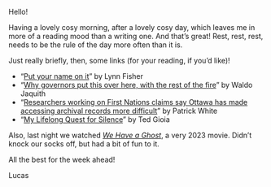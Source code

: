 Hello!

Having a lovely cosy morning, after a lovely cosy day, which leaves me in more of a reading mood than a writing one. And that’s great! Rest, rest, rest, needs to be the rule of the day more often than it is.

Just really briefly, then, some links (for your reading, if you’d like)!

- “[Put your name on it](https://lynnandtonic.com/thoughts/entries/put-your-name-on-it/)” by Lynn Fisher
- “[Why governors put this over here, with the rest of the fire](https://waldo.jaquith.org/blog/2023/02/governors-double-down/)” by Waldo Jaquith
- “[Researchers working on First Nations claims say Ottawa has made accessing archival records more difficult](https://www.theglobeandmail.com/canada/article-first-nations-archival-records-federal-government/)” by Patrick White
- “[My Lifelong Quest for Silence](https://tedgioia.substack.com/p/my-lifelong-quest-for-silence)” by Ted Gioia

Also, last night we watched [_We Have a Ghost_](https://letterboxd.com/film/we-have-a-ghost/), a very 2023 movie. Didn’t knock our socks off, but had a bit of fun to it.

All the best for the week ahead!

Lucas